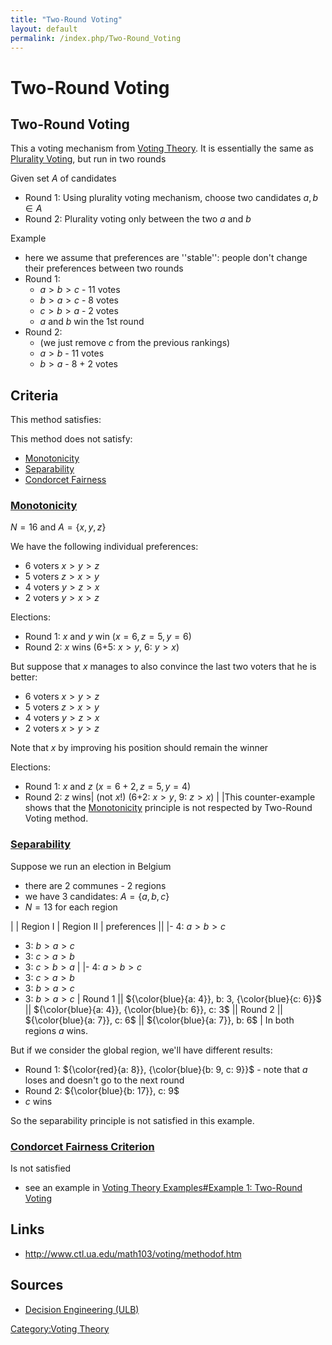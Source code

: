 ```yaml
---
title: "Two-Round Voting"
layout: default
permalink: /index.php/Two-Round_Voting
---
```


# Two-Round Voting

## Two-Round Voting
This a voting mechanism from [Voting Theory](Voting_Theory). It is essentially the same as [Plurality Voting](Plurality_Voting), but run in two rounds

Given set $A$ of candidates
- Round 1: Using plurality voting mechanism, choose two candidates $a, b \in A$
- Round 2: Plurality voting only between the two $a$ and $b$ 


Example
- here we assume that preferences are ''stable'': people don't change their preferences between two rounds
- Round 1:
  - $a > b > c$ - 11 votes
  - $b > a > c$ - 8 votes
  - $c > b > a$ - 2 votes
  - $a$ and $b$ win the 1st round
- Round 2:
  - (we just remove $c$ from the previous rankings)
  - $a > b$ - 11 votes
  - $b > a$ - 8 + 2 votes



## Criteria
This method satisfies:


This method does not satisfy:
- [Monotonicity](Monotonicity)
- [Separability](Separability)
- [Condorcet Fairness](Condorcet's_Rule#Fairness)


### [Monotonicity](Monotonicity)
$N = 16$ and $A = \{x, y, z\}$ 

We have the following individual preferences: 
- 6 voters $x > y > z$
- 5 voters $z > x > y$
- 4 voters $y > z > x$
- 2 voters $y > x > z$

Elections:
- Round 1: $x$ and $y$ win ($x=6, z=5, y=6$)
- Round 2: $x$ wins (6+5: $x > y$, 6: $y > x$)


But suppose that $x$ manages to also convince the last two voters that he is better:
- 6 voters $x > y > z$
- 5 voters $z > x > y$
- 4 voters $y > z > x$
- 2 voters $x > y > z$

Note that $x$ by improving his position should remain the winner

Elections:
- Round 1: $x$ and $z$ ($x=6+2, z=5, y=4$)
- Round 2: $z$ wins|   (not $x$!) (6+2: $x > y$, 9: $z > x$) | |This counter-example shows that the [Monotonicity](Monotonicity) principle is not respected by Two-Round Voting method.


### [Separability](Separability)
Suppose we run an election in Belgium
- there are 2 communes - 2 regions
- we have 3 candidates: $A = \{a, b, c\}$
- $N = 13$ for each region

|    |  Region I  |  Region II   |  preferences ||   |- 4: $a > b > c$
- 3: $b > a > c$
- 3: $c > a > b$
- 3: $c > b > a$
|  |- 4: $a > b > c$
- 3: $c > a > b$
- 3: $b > a > c$
- 3: $b > a > c$
|  Round 1 ||  ${\color{blue}{a: 4}}, b: 3, {\color{blue}{c: 6}}$ ||  ${\color{blue}{a: 4}}, {\color{blue}{b: 6}}, c: 3$ ||  Round 2 ||  ${\color{blue}{a: 7}}, c: 6$ ||  ${\color{blue}{a: 7}}, b: 6$ |
In both regions $a$ wins.

But if we consider the global region, we'll have different results:
- Round 1: ${\color{red}{a: 8}}, {\color{blue}{b: 9, c: 9}}$ - note that $a$ loses and doesn't go to the next round
- Round 2: ${\color{blue}{b: 17}}, c: 9$
- $c$ wins

So the separability principle is not satisfied in this example. 


### [Condorcet Fairness Criterion](Condorcet's_Rule#Fairness)
Is not satisfied
- see an example in [Voting Theory Examples#Example 1: Two-Round Voting](Voting_Theory_Examples#Example_1__Two-Round_Voting)



## Links
- http://www.ctl.ua.edu/math103/voting/methodof.htm

## Sources
- [Decision Engineering (ULB)](Decision_Engineering_(ULB))

[Category:Voting Theory](Category_Voting_Theory)